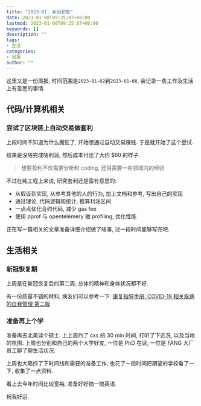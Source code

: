 ```yaml
---
title: "2023-01: 新冠初愈"
date: 2023-01-08T09:25:07+08:00
lastmod: 2023-01-08T09:25:07+08:00
keywords: []
description: ""
tags:
- 生活
categories:
- 周报
author: ""
---
```


这里又是一份周报, 时间范围是`2023-01-02`到`2023-01-08`, 会记录一些工作及生活上有意思的事情.

## 代码/计算机相关

### 尝试了区块链上自动交易做套利

上段时间不知道为什么魔怔了, 开始想通过自动交易赚钱. 于是就开始了这个尝试.

结果是没啥完成啥利润, 然后成本付出了大约 $60 的样子.

> 想要盈利不仅需要分析和 coding, 还得需要一些领域内的经验

不过在纯工程上来说, 研究套利还是蛮有意思的:

- 从假设到实现, 从参考其他的人的行为, 加上文档和参考, 写出自己的实现
- 通过理论, 代码逻辑和统计, 推算利润区间
- 一点点优化合约代码, 减少 gas fee
- 使用 pprof 与 opentelemery 做 profiling, 优化性能

正在写一篇相关的文章准备详细介绍做了啥事, 过一段时间能够写完吧.

## 生活相关

### 新冠恢复期

上周是在新冠恢复后的第二周, 总体的精神和身体状况都不好.

有一份质量不错的材料, 病友们可以参考一下: [康复指导手册: COVID-19 相关疾病的自我管理 第二版](https://apps.who.int/iris/bitstream/handle/10665/349695/WHO-EURO-2021-855-40590-62244-chi.pdf?sequence=1&isAllowed=y)

### 准备再上个学

准备再去北美读个硕士. 上上周约了 cxs 的 30 min 时间, 打听了下近况, 以及当地的氛围. 上周也分别和自己的两个大学好友, 一位是 PhD 在读, 一位是 FANG 大厂员工聊了聊生活状况.

上周也大略捋了下时间线和需要的准备工作, 也花了一段时间把期望的学校看了一下, 收集了一点资料.

看上去今年时间比较宽裕, 准备好好搞一搞英语.

祝我好运.
